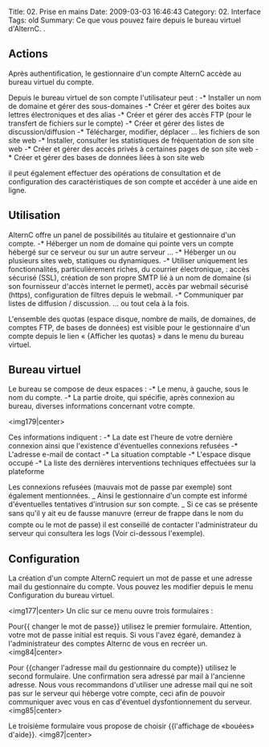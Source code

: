 Title: 02. Prise en mains 
Date: 2009-03-03 16:46:43
Category: 02. Interface
Tags: old
Summary: Ce que vous pouvez faire depuis le bureau virtuel d'AlternC. . 

## Actions

Après authentification, le gestionnaire d'un compte AlternC accède au bureau virtuel du compte.

Depuis le bureau virtuel de son compte l'utilisateur peut :
-* Installer un nom de domaine et gérer des sous-domaines
-* Créer et gérer des boites aux lettres électroniques et des alias
-* Créer et gérer des accès FTP (pour le transfert de fichiers sur le compte)
-* Créer et gérer des listes de discussion/diffusion
-* Télécharger, modifier, déplacer ... les fichiers de son site web
-* Installer, consulter les statistiques de fréquentation de son site web
-* Créer et gérer des accès privés à certaines pages de son site web
-* Créer et gérer des bases de données liées à son site web

il peut également effectuer des opérations de consultation et de configuration des caractéristiques de son compte et accéder à une aide en ligne.

## Utilisation

AlternC offre un panel de possibilités au titulaire et gestionnaire d'un compte.
-* Héberger un nom de domaine qui pointe vers un compte hébergé sur ce serveur ou sur un autre serveur ...
-* Héberger un ou plusieurs sites web, statiques ou dynamiques.
-* Utiliser uniquement les fonctionnalités, particulièrement riches, du courrier électronique, : accès sécurisé (SSL), création de son propre SMTP lié à un nom de domaine (si son fournisseur d'accès internet le permet), accès par webmail sécurisé (https), configuration de filtres depuis le webmail.
-* Communiquer par listes de diffusion / discussion.
... ou tout cela à la fois.

L'ensemble des quotas (espace disque, nombre de mails, de domaines, de comptes FTP, de bases de données) est visible pour le gestionnaire d'un compte depuis le lien « {Afficher les quotas} » dans le menu du bureau virtuel.

## Bureau virtuel

Le bureau se compose de deux espaces : 
-* Le menu, à gauche, sous le nom du compte.
-* La partie droite, qui spécifie, après connexion au bureau, diverses informations concernant votre compte.

<img179|center>

Ces informations indiquent :
-* La date est l'heure de votre dernière connexion ainsi que l'existence d'éventuelles connexions refusées
-* L'adresse e-mail de contact
-* La situation comptable
-* L'espace disque occupé
-* La liste des dernières interventions techniques effectuées sur la plateforme

Les connexions refusées (mauvais mot de passe par exemple) sont également mentionnées. 
_ Ainsi le gestionnaire d'un compte est informé d'éventuelles tentatives d'intrusion sur son compte. 
_ Si ce cas se présente sans qu'il y ait eu de fausse manuvre (erreur de frappe dans le nom du compte ou le mot de passe) il est conseillé de contacter l'administrateur du serveur qui consultera les logs (Voir ci-dessous l'exemple).


## Configuration

La création d'un compte AlternC requiert un mot de passe et une adresse mail du gestionnaire du compte. Vous pouvez les modifier depuis le menu Configuration du bureau virtuel.

<img177|center>
Un clic sur ce menu ouvre trois formulaires :

Pour{{ changer le mot de passe}} utilisez le premier formulaire. Attention, votre mot de passe initial est requis. Si vous l'avez égaré, demandez à l'administrateur des comptes Alternc de vous en recréer un.
<img84|center>

Pour {{changer l'adresse mail du gestionnaire du compte}} utilisez le second formulaire. Une confirmation sera adressé par mail à l'ancienne adresse. Nous vous recommandons d'utiliser une adresse mail qui ne soit pas sur le serveur qui héberge votre compte, ceci afin de pouvoir communiquer avec vous en cas d'éventuel dysfontionnement du serveur.
<img85|center>

Le troisième formulaire vous propose de choisir {{l'affichage de «bouées» d'aide}}. 
<img87|center>
